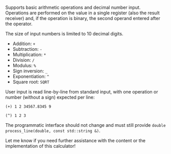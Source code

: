 <!--
# Simple Calculator
-->

Supports basic arithmetic operations and decimal number input.  
Operations are performed on the value in a single register (also the result receiver) and, if the operation is binary, the second operand entered after the operator.

<!--
## Limitations
-->

The size of input numbers is limited to 10 decimal digits.

<!--
## Operations
-->

* Addition: `+`
* Subtraction: `-`
* Multiplication: `*`
* Division: `/`
* Modulus: `%`
* Sign inversion: `_`
* Exponentiation: `^`
* Square root: `SQRT`

<!--
## User Interface
-->

User input is read line-by-line from standard input, with one operation or number (without a sign) expected per line:  
```
(+) 1 2 34567.8345 9
```
```
(^) 1 2 3
```

The programmatic interface should not change and must still provide `double process_line(double, const std::string &)`.


Let me know if you need further assistance with the content or the implementation of this calculator!
